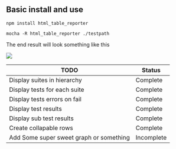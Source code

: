 ## Basic install and use

```
npm install html_table_reporter

mocha -R html_table_reporter ./testpath
```

The end result will look something like this

![](http://i1343.photobucket.com/albums/o790/Benjamin_Pratt/Untitled_zpse142907c.png)

|TODO	                                    |Status   	|
| --------------------------------------- | --------- |
|Display suites in hierarchy              |Complete 	|
|Display tests for each suite             |Complete 	|
|Display tests errors on fail             |Complete 	|
|Display test results                     |Complete 	|
|Display sub test results                 |Complete 	|
|Create collapable rows                   |Complete 	|
|Add Some super sweet graph or something  |Incomplete |
